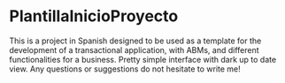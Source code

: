 # PlantillaInicioProyecto
This is a project in Spanish designed to be used as a template for the development of a transactional application, with ABMs, and different functionalities for a business. Pretty simple interface with dark up to date view. Any questions or suggestions do not hesitate to write me!
